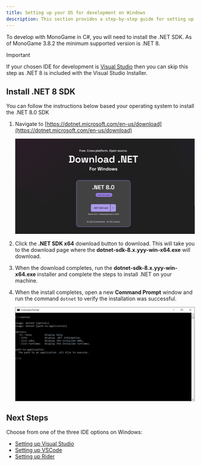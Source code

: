 ```yaml
---
title: Setting up your OS for development on Windows
description: This section provides a step-by-step guide for setting up your development environment on Windows.
---
```


To develop with MonoGame in C#, you will need to install the .NET SDK. As of MonoGame 3.8.2 the minimum supported version is .NET 8.

> [!IMPORTANT]
> If your chosen IDE for development is [Visual Studio](https://visualstudio.microsoft.com/) then you can skip this step as .NET 8 is included with the Visual Studio Installer.

## Install .NET 8 SDK

You can follow the instructions below based your operating system to install the .NET 8.0 SDK

1. Navigate to [https://dotnet.microsoft.com/en-us/download](https://dotnet.microsoft.com/en-us/download)

    ![Download .NET For Windows](./images/1_setting_up_your_development_environment/vscode/windows/download-dotnet.png)

2. Click the **.NET SDK x64** download button to download.  This will take you to the download page where the **dotnet-sdk-8.x.yyy-win-x64.exe** will download.
3. When the download completes, run the **dotnet-sdk-8.x.yyy-win-x64.exe** installer and complete the steps to install .NET on your machine.
4. When the install completes, open a new **Command Prompt** window and run the command `dotnet` to verify the installation was successful.

    ![Verify Installation](./images/1_setting_up_your_development_environment/vscode/windows/verify-install.png)

## Next Steps

Choose from one of the three IDE options on Windows:

- [Setting up Visual Studio](./2_choosing_your_ide_visual_studio.md)
- [Setting up VSCode](./2_choosing_your_ide_vscode.md)
- [Setting up Rider](./2_choosing_your_ide_rider.md)
